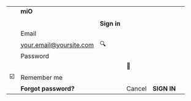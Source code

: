 |      |        |               |        |        |            |  
|------|--------|---------------|--------|--------|------------|
|      | **miO**|               |        |        |            |    
|      |        |               |        |        |            |    
|      |        | **Sign in**   |        |        |            |
|      |  Email |               |        |        |            |
|      | your.email@yoursite.com|🔍|     |        |            |  
|      | Password |             |        |        |            | 
|      |        |               |🔑|     |        |            |
| ☑️   | Remember me |          |        |        |            | 
|      | **Forgot password?** |   |      Cancel | **SIGN IN** |